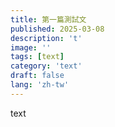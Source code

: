 ```yaml
---
title: 第一篇測試文
published: 2025-03-08
description: 't'
image: ''
tags: [text]
category: 'text'
draft: false 
lang: 'zh-tw'
---
```

text